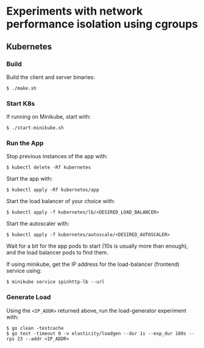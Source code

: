# Experiments with network performance isolation using cgroups

## Kubernetes

### Build

Build the client and server binaries:

```
$ ./make.sh
```

### Start K8s

If running on Minikube, start with:
```
$ ./start-minikube.sh
```

### Run the App

Stop previous instances of the app with:
```
$ kubectl delete -Rf kubernetes
```

Start the app with:
```
$ kubectl apply -Rf kubernetes/app
```

Start the load balancer of your choice with:
```
$ kubectl apply -f kubernetes/lb/<DESIRED_LOAD_BALANCER>
```

Start the autoscaler with:
```
$ kubectl apply -f kubernetes/autoscale/<DESIRED_AUTOSCALER>
```

Wait for a bit for the app pods to start (10s is usually more than enough), and
the load balancer pods to find them.

If using minikube, get the IP address for the load-balancer (frontend) service
using:
```
$ minikube service spinhttp-lb --url 
```

### Generate Load

Using the `<IP_ADDR>` returned above, run the load-generator experiment with:
```
$ go clean -testcache
$ go test -timeout 0 -v elasticity/loadgen --dur 1s --exp_dur 180s --rps 23 --addr <IP_ADDR>
```
